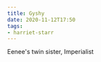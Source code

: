 ```yaml
---
title: Gyshy
date: 2020-11-12T17:50
tags:
- harriet-starr
---
```


Eenee's twin sister, Imperialist
